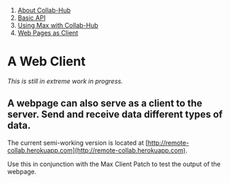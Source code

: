1. [About Collab-Hub](index.md)
2. [Basic API](api.md)
3. [Using Max with Collab-Hub](max.md)
4. [Web Pages as Client](web-client.md)

# A Web Client 
*This is still in extreme work in progress.*

## A webpage can also serve as a client to the server. Send and receive data different types of data. 

The current semi-working version is located at [http://remote-collab.herokuapp.com](http://remote-collab.herokuapp.com).

Use this in conjunction with the Max Client Patch to test the output of the webpage.

